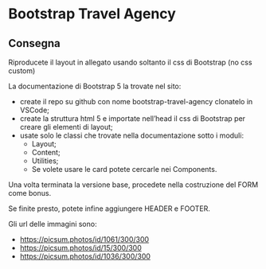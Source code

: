 # Bootstrap Travel Agency

## Consegna

Riproducete il layout in allegato usando soltanto il css di Bootstrap (no css custom)

La documentazione di Bootstrap 5 la trovate nel sito:

- create il repo su github con nome bootstrap-travel-agency clonatelo in VSCode;
- create la struttura html 5 e importate nell’head il css di Bootstrap per creare gli elementi di layout;
- usate solo le classi che trovate nella documentazione sotto i moduli:
  - Layout;
  - Content;
  - Utilities;
  - Se volete usare le card potete cercarle nei Components.

Una volta terminata la versione base, procedete nella costruzione del FORM come bonus.

Se finite presto, potete infine aggiungere HEADER e FOOTER.

Gli url delle immagini sono:

- https://picsum.photos/id/1061/300/300
- https://picsum.photos/id/15/300/300
- https://picsum.photos/id/1036/300/300
